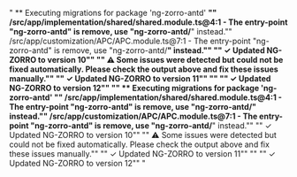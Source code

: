 "                                                ** Executing migrations for package 'ng-zorro-antd' **""                                                                      /src/app/implementation/shared/shared.module.ts@4:1 - The entry-point \"ng-zorro-antd\" is remove, use \"ng-zorro-antd/**\" instead.""                                                                      /src/app/customization/APC/APC.module.ts@7:1 - The entry-point \"ng-zorro-antd\" is remove, use \"ng-zorro-antd/**\" instead.""                                                                      ""                                                                        ✓  Updated NG-ZORRO to version 10""                                                                      ""                                                                        ⚠  Some issues were detected but could not be fixed automatically. Please check the output above and fix these issues manually.""                                                                      ""                                                                        ✓  Updated NG-ZORRO to version 11""                                                                      ""                                                                      ""                                                                        ✓  Updated NG-ZORRO to version 12""                                                                      ""                                                ** Executing migrations for package 'ng-zorro-antd' **""                                                                      /src/app/implementation/shared/shared.module.ts@4:1 - The entry-point \"ng-zorro-antd\" is remove, use \"ng-zorro-antd/**\" instead.""                                                                      /src/app/customization/APC/APC.module.ts@7:1 - The entry-point \"ng-zorro-antd\" is remove, use \"ng-zorro-antd/**\" instead.""                                                                      ""                                                                        ✓  Updated NG-ZORRO to version 10""                                                                      ""                                                                        ⚠  Some issues were detected but could not be fixed automatically. Please check the output above and fix these issues manually.""                                                                      ""                                                                        ✓  Updated NG-ZORRO to version 11""                                                                      ""                                                                      ""                                                                        ✓  Updated NG-ZORRO to version 12""                                                                      "